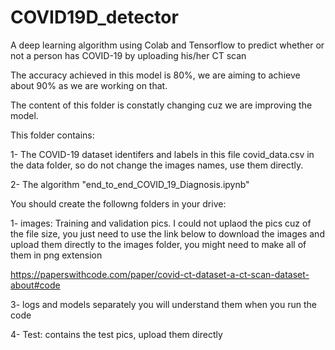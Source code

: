 # COVID19D_detector
A deep learning algorithm using Colab and Tensorflow to predict whether or not a person has COVID-19 by uploading his/her CT scan 

The accuracy achieved in this model is 80%, we are aiming to achieve about 90% as we are working on that.

The content of this folder is constatly changing cuz we are improving the model.


This folder contains:


1- The COVID-19 dataset identifers and labels in this file covid_data.csv in the data folder, so do not change the images names, use them directly.


2- The algorithm "end_to_end_COVID_19_Diagnosis.ipynb"


You should create the followng folders in your drive:


1- images: Training and validation pics. I could not uplaod the pics cuz of the file size, you just need to use the link below to download the images and upload them directly to the images folder, you might need to make all of them in png extension

https://paperswithcode.com/paper/covid-ct-dataset-a-ct-scan-dataset-about#code


3- logs and models separately you will understand them when you run the code


4- Test: contains the test pics, upload them directly 
